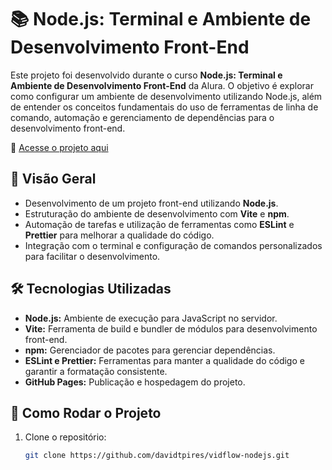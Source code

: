 # 📚 Node.js: Terminal e Ambiente de Desenvolvimento Front-End

Este projeto foi desenvolvido durante o curso **Node.js: Terminal e Ambiente de Desenvolvimento Front-End** da Alura. O objetivo é explorar como configurar um ambiente de desenvolvimento utilizando Node.js, além de entender os conceitos fundamentais do uso de ferramentas de linha de comando, automação e gerenciamento de dependências para o desenvolvimento front-end.

🔗 [Acesse o projeto aqui](https://nodejs-vidflow-vite-puce.vercel.app/)

## 📌 Visão Geral

- Desenvolvimento de um projeto front-end utilizando **Node.js**.
- Estruturação do ambiente de desenvolvimento com **Vite** e **npm**.
- Automação de tarefas e utilização de ferramentas como **ESLint** e **Prettier** para melhorar a qualidade do código.
- Integração com o terminal e configuração de comandos personalizados para facilitar o desenvolvimento.

## 🛠️ Tecnologias Utilizadas

- **Node.js:** Ambiente de execução para JavaScript no servidor.
- **Vite:** Ferramenta de build e bundler de módulos para desenvolvimento front-end.
- **npm:** Gerenciador de pacotes para gerenciar dependências.
- **ESLint e Prettier:** Ferramentas para manter a qualidade do código e garantir a formatação consistente.
- **GitHub Pages:** Publicação e hospedagem do projeto.

## 🚀 Como Rodar o Projeto

1. Clone o repositório:
   ```bash
   git clone https://github.com/davidtpires/vidflow-nodejs.git
